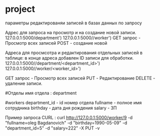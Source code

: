 # project

параметры редактированяи записей в базах данных по запросу


Адрес для запроса на просмотр и на создание новой записи.
127.0.0.1:5000/department') 
127.0.0.1:5000//worker')
GET запрос - Просмотр всех записей
POST - создание новой


Адреса для просмсотра и редактирования отдельных записей в таблице: 
в конце адреса добавлен ID записи для обработки. 
127.0.0.1:5000//department/<department_id>')
127.0.0.1:5000//worker/<worker_id>')

GET запрос - Просмотр всех записей
PUT - Редактирование 
DELETE - удаление записи. 

#Отделы
имя отдела : department

#workers
department_id - id номер отдела
fullname - полное имя сотрудника
birthday - дата дня рождения
salary - ЗП

Пример запроса CURL : 
  curl http://127.0.0.1:5000/worker/9 -d "fullname=oleg Bagdanovich" -d "birthday=1990-05-09" -d "department_id=5" -d "salary=222" -X PUT -v
